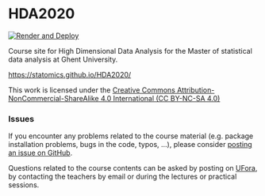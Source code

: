 # HDA2020

[![Render and Deploy](https://github.com/statOmics/HDA2020/workflows/Render%20and%20Deploy/badge.svg)](https://github.com/statOmics/HDA2020/actions)

Course site for High Dimensional Data Analysis for the Master of statistical data analysis at Ghent University.

https://statomics.github.io/HDA2020/

This work is licensed under the [Creative Commons Attribution-NonCommercial-ShareAlike 4.0 International (CC BY-NC-SA 4.0)](https://creativecommons.org/licenses/by-nc-sa/4.0)

### Issues

If you encounter any problems related to the course material (e.g. package installation problems, bugs in the code, typos, ...), please consider [posting an issue on GitHub](https://github.com/statOmics/HDA2020/issues).

Questions related to the course contents can be asked by posting on [UFora](https://ufora.ugent.be/d2l/le/221212/discussions/topics/23086/View), by contacting the teachers by email or during the lectures or practical sessions.
